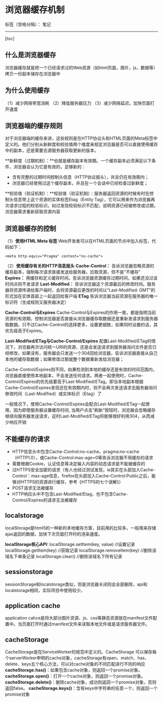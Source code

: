 ﻿# 浏览器缓存机制

标签（空格分隔）： 笔记

---

[toc]
## 什么是浏览器缓存
浏览器缓存就是把一个已经请求过的Web资源（如html页面，图片，js，数据等）拷贝一份副本储存在浏览器中

## 为什么使用缓存
（1）减少网络带宽消耗
（2）降低服务器压力
（3）减少网络延迟，加快页面打开速度

## 浏览器端的缓存规则
对于浏览器端的缓存来讲，这些规则是在HTTP协议头和HTML页面的Meta标签中定义的。他们分别从新鲜度和校验值两个维度来规定浏览器是否可以直接使用缓存中的副本，还是需要去源服务器获取更新的版本。

**新鲜度（过期机制）：**也就是缓存副本有效期。一个缓存副本必须满足以下条件，浏览器会认为它是有效的，足够新的：

 - 含有完整的过期时间控制头信息（HTTP协议报头），并且仍在有效期内；
 -  浏览器已经使用过这个缓存副本，并且在一个会话中已经检查过新鲜度；

**校验值（验证机制）：**校验值（验证机制）：服务器返回资源的时候有时在控制头信息带上这个资源的实体标签Etag（Entity Tag），它可以用来作为浏览器再次请求过程的校验标识。如过发现校验标识不匹配，说明资源已经被修改或过期，浏览器需求重新获取资源内容

## 浏览器缓存的控制
（1）**使用HTML Meta 标签**
Web开发者可以在HTML页面的<head>节点中加入<meta>标签，代码如下：

    <meta http-equiv="Pragma" content="no-cache"> 
    
（2）**使用缓存有关的HTTP消息报头**
**Cache-Control：**
告诉浏览器忽略资源的缓存副本，强制每次请求直接发送给服务器，拉取资源，但不是“不缓存”
**Expires：**
用缓存和定义缓存时间。告诉浏览器资源缓存过期时间，如果还没过该时间点则不发请求
**Last-Modified：**
告诉浏览器这个资源最后的修改时间。服务器将资源传递给客户端时，会将资源最后更改的时间以“Last-Modified: GMT”的形式加在实体首部上一起返回给客户端
**ETag**
告诉浏览器当前资源在服务器的唯一标识符（生成规则又服务器决定）

**Cache-Control与Expires**
Cache-Control与Expires的作用一致，都是指明当前资源的有效期，控制浏览器是否直接从浏览器缓存取数据还是重新发请求到服务器取数据。只不过Cache-Control的选择更多，设置更细致，如果同时设置的话，其优先级高于Expires。

**Last-Modified/ETag与Cache-Control/Expires**
配置Last-Modified/ETag的情况下，浏览器再次访问统一URI的资源，还是会发送请求到服务器询问文件是否已经修改，如果没有，服务器会只发送一个304回给浏览器，告诉浏览器直接从自己本地的缓存取数据；如果修改过那就整个数据重新发给浏览器；

Cache-Control/Expires则不同，如果检测到本地的缓存还是有效的时间范围内，浏览器直接使用本地副本，不会发送任何请求。两者一起使用时，Cache-Control/Expires的优先级要高于Last-Modified/ETag。即当本地副本根据Cache-Control/Expires发现还在有效期内时，则不会再次发送请求去服务器询问修改时间（Last-Modified）或实体标识（Etag）了

一般情况下，使用Cache-Control/Expires会配合Last-Modified/ETag一起使用，因为即使服务器设置缓存时间, 当用户点击“刷新”按钮时，浏览器会忽略缓存继续向服务器发送请求，这时Last-Modified/ETag将能够很好利用304，从而减少响应开销

## 不能缓存的请求

 - HTTP信息头中包含Cache-Control:no-cache，pragma:no-cache（HTTP1.0），或Cache-Control:max-age=0等告诉浏览器不用缓存的请求
 -  需要根据Cookie，认证信息等决定输入内容的动态请求是不能被缓存的
 -  过HTTPS安全加密的请求（有人也经过测试发现，ie其实在头部加入Cache-Control：max-age信息，firefox在头部加入Cache-Control:Public之后，能够对HTTPS的资源进行缓存，参考《HTTPS的七个误解》）
 -  POST请求无法被缓存
 -  HTTP响应头中不包含Last-Modified/Etag，也不包含Cache-Control/Expires的请求无法被缓存

## localstorage
localStorage是html5的一种新的本地缓存方案，目前用的比较多，一般用来存储ajax返回的数据，加快下次页面打开时的渲染速度。

**localStorage核心API:**
localStorage.setItem(key, value)    //设置记录 
localStorage.getItem(key)           //获取记录
localStorage.removeItem(key)        //删除该域名下单条记录 
localStorage.clear()                //删除该域名下所有记录 
  
## sessionstorage
sessionStorage和localstorage类似，但是浏览器关闭则会全部删除，api和localstorage相同，实际项目中使用较少。

## application cache
application cahce是将大部分图片资源、js、css等静态资源放在manifest文件配置中。当页面打开时通过manifest文件来读取本地文件或是请求服务器文件。

## cacheStorage
CacheStorage是在ServiceWorker的规范中定义的。CacheStorage 可以保存每个serverWorker申明的cache对象，cacheStorage有open、match、has、delete、keys五个核心方法，可以对cache对象的不同匹配进行不同的响应
**cacheStorage.has()**：如果包含cache对象，则返回一个promise对象。
**cacheStorage.open()**：打开一个cache对象，则返回一个promise对象。
**cacheStorage.delete()**：删除cache对象，成功则返回一个promise对象，否则返回false。
**cacheStorage.keys()**：含有keys中字符串的任意一个，则返回一个promise对象

 
 

 
